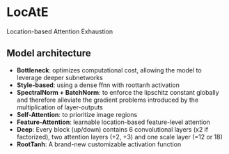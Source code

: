 # LocAtE
Location-based Attention Exhaustion

## Model architecture
* **Bottleneck**: optimizes computational cost, allowing the model to leverage deeper subnetworks
* **Style-based**: using a dense ffnn with roottanh activation
* **SpectralNorm + BatchNorm**: to enforce the lipschitz constant globally and therefore alleviate the gradient problems introduced by the multiplication of layer-outputs
* **Self-Attention**: to prioritize image regions 
* **Feature-Attention**: learnable location-based feature-level attention
* **Deep**: Every block (up/down) contains 6 convolutional layers (x2 if factorized), two attention layers (+2, +3) and one scale layer (=12 or 18)
* **RootTanh**: A brand-new customizable activation function